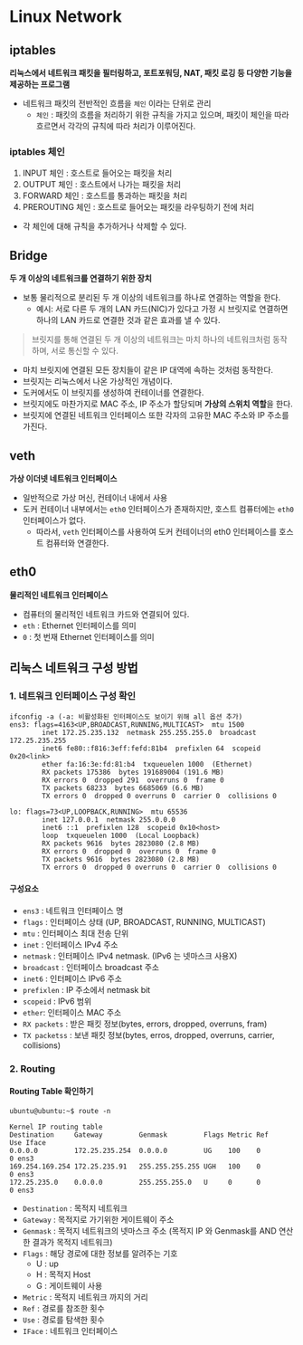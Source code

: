 # Linux Network


## iptables
**리눅스에서 네트워크 패킷을 필터링하고, 포트포워딩, NAT, 패킷 로깅 등 다양한 기능을 제공하는 프로그램**
- 네트워크 패킷의 전반적인 흐름을 `체인` 이라는 단위로 관리
  - `체인` : 패킷의 흐름을 처리하기 위한 규칙을 가지고 있으며, 패킷이 체인을 따라 흐르면서 각각의 규칙에 따라 처리가 이루어진다.

### iptables 체인
1. INPUT 체인 : 호스트로 들어오는 패킷을 처리
2. OUTPUT 체인 : 호스트에서 나가는 패킷을 처리
3. FORWARD 체인 : 호스트를 통과하는 패킷을 처리
4. PREROUTING 체인 : 호스트로 들어오는 패킷을 라우팅하기 전에 처리
- 각 체인에 대해 규칙을 추가하거나 삭제할 수 있다.


## Bridge
**두 개 이상의 네트워크를 연결하기 위한 장치**
- 보통 물리적으로 분리된 두 개 이상의 네트워크를 하나로 연결하는 역할을 한다.
  - 예시: 서로 다른 두 개의 LAN 카드(NIC)가 있다고 가정 시 브릿지로 연결하면 하나의 LAN 카드로 연결한 것과 같은 효과를 낼 수 있다.
>브릿지를 통해 연결된 두 개 이상의 네트워크는 마치 하나의 네트워크처럼 동작하며, 서로 통신할 수 있다.
- 마치 브릿지에 연결된 모든 장치들이 같은 IP 대역에 속하는 것처럼 동작한다.
- 브릿지는 리눅스에서 나온 가상적인 개념이다.
- 도커에서도 이 브릿지를 생성하여 컨테이너를 연결한다.
- 브릿지에도 마찬가지로 MAC 주소, IP 주소가 할당되며 **가상의 스위치 역할**을 한다.
- 브릿지에 연결된 네트워크 인터페이스 또한 각자의 고유한 MAC 주소와 IP 주소를 가진다. 

## veth
**가상 이더넷 네트워크 인터페이스**
- 일반적으로 가상 머신, 컨테이너 내에서 사용
- 도커 컨테이너 내부에서는 `eth0` 인터페이스가 존재하지만, 호스트 컴퓨터에는 `eth0` 인터페이스가 없다.
  - 따라서, `veth` 인터페이스를 사용하여 도커 컨테이너의 eth0 인터페이스를 호스트 컴퓨터와 연결한다.

## eth0
**물리적인 네트워크 인터페이스**
- 컴퓨터의 물리적인 네트워크 카드와 연결되어 있다.
- `eth` : Ethernet 인터페이스를 의미
- `0` : 첫 번재 Ethernet 인터페이스를 의미



## 리눅스 네트워크 구성 방법

### 1. 네트워크 인터페이스 구성 확인
```
ifconfig -a (-a: 비활성화된 인터페이스도 보이기 위해 all 옵션 추가)
ens3: flags=4163<UP,BROADCAST,RUNNING,MULTICAST>  mtu 1500
        inet 172.25.235.132  netmask 255.255.255.0  broadcast 172.25.235.255
        inet6 fe80::f816:3eff:fefd:81b4  prefixlen 64  scopeid 0x20<link>
        ether fa:16:3e:fd:81:b4  txqueuelen 1000  (Ethernet)
        RX packets 175386  bytes 191689004 (191.6 MB)
        RX errors 0  dropped 291  overruns 0  frame 0
        TX packets 68233  bytes 6685069 (6.6 MB)
        TX errors 0  dropped 0 overruns 0  carrier 0  collisions 0

lo: flags=73<UP,LOOPBACK,RUNNING>  mtu 65536
        inet 127.0.0.1  netmask 255.0.0.0
        inet6 ::1  prefixlen 128  scopeid 0x10<host>
        loop  txqueuelen 1000  (Local Loopback)
        RX packets 9616  bytes 2823080 (2.8 MB)
        RX errors 0  dropped 0  overruns 0  frame 0
        TX packets 9616  bytes 2823080 (2.8 MB)
        TX errors 0  dropped 0 overruns 0  carrier 0  collisions 0
```
#### 구성요소
- `ens3` : 네트워크 인터페이스 명
- `flags` : 인터페이스 상태 (UP, BROADCAST, RUNNING, MULTICAST)
- `mtu` : 인터페이스 최대 전송 단위
- `inet` : 인터페이스 IPv4 주소
- `netmask` : 인터페이스 IPv4 netmask. (IPv6 는 넷마스크 사용X)
- `broadcast` : 인터페이스 broadcast 주소
- `inet6` : 인터페이스 IPv6 주소
- `prefixlen` : IP 주소에서 netmask bit
- `scopeid` : IPv6 범위
- `ether`: 인터페이스 MAC 주소
- `RX packets` : 받은 패킷 정보(bytes, errors, dropped, overruns, fram)
- `TX packetss` : 보낸 패킷 정보(bytes, erros, dropped, overruns, carrier, collisions)

### 2. Routing

#### Routing Table 확인하기
```
ubuntu@ubuntu:~$ route -n

Kernel IP routing table
Destination     Gateway         Genmask         Flags Metric Ref    Use Iface
0.0.0.0         172.25.235.254  0.0.0.0         UG    100    0        0 ens3
169.254.169.254 172.25.235.91   255.255.255.255 UGH   100    0        0 ens3
172.25.235.0    0.0.0.0         255.255.255.0   U     0      0        0 ens3

```
- `Destination` : 목적지 네트워크
- `Gateway` : 목적지로 가기위한 게이트웨이 주소
- `Genmask` : 목적지 네트워크의 넷마스크 주소 (목적지 IP 와 Genmask를 AND 연산한 결과가 목적지 네트워크)
- `Flags` : 해당 경로에 대한 정보를 알려주는 기호
  - U : up
  - H : 목적지 Host
  - G : 게이트웨이 사용
- `Metric` : 목적지 네트워크 까지의 거리
- `Ref` : 경로를 참조한 횟수
- `Use` : 경로를 탐색한 횟수
- `IFace` : 네트워크 인터페이스
